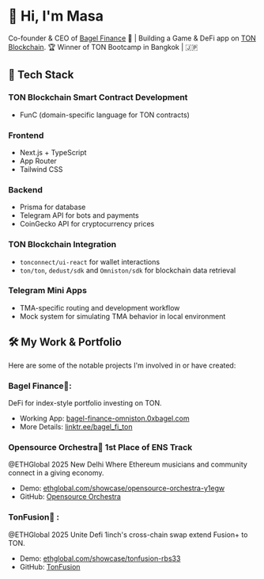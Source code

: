 # 👋 Hi, I'm Masa
Co-founder & CEO of [Bagel Finance](https://bagel-finance-omniston.0xbagel.com/) 🥯 | Building a Game & DeFi app on [TON Blockchain](https://ton.org).  🏆 Winner of TON Bootcamp in Bangkok | 🇯🇵

## 🚀 Tech Stack  
### TON Blockchain Smart Contract Development
- FunC (domain-specific language for TON contracts)

### Frontend
- Next.js + TypeScript
- App Router
- Tailwind CSS

### Backend
- Prisma for database
- Telegram API for bots and payments
- CoinGecko API for cryptocurrency prices

### TON Blockchain Integration
- `tonconnect/ui-react` for wallet interactions
- `ton/ton`, `dedust/sdk` and `Omniston/sdk` for blockchain data retrieval

### Telegram Mini Apps
- TMA-specific routing and development workflow
- Mock system for simulating TMA behavior in local environment

## 🛠️ My Work & Portfolio
Here are some of the notable projects I'm involved in or have created:
### **Bagel Finance🥯**: 
DeFi for index-style portfolio investing on TON.
- Working App: [bagel-finance-omniston.0xbagel.com](https://bagel-finance-omniston.0xbagel.com/)
- More Details: [linktr.ee/bagel_fi_ton](https://linktr.ee/bagel_fi_ton)

### **Opensource Orchestra🎵** 1st Place of ENS Track
@ETHGlobal 2025 New Delhi
Where Ethereum musicians and community connect in a giving economy. 
- Demo: [ethglobal.com/showcase/opensource-orchestra-y1egw](https://ethglobal.com/showcase/opensource-orchestra-y1egw)
- GitHub: [Opensource Orchestra](https://github.com/grmkris/opensource-orchestra)

### **TonFusion💎** : 
@ETHGlobal 2025 Unite Defi
1inch's cross-chain swap extend Fusion+ to TON.
- Demo: [ethglobal.com/showcase/tonfusion-rbs33](https://ethglobal.com/showcase/tonfusion-rbs33)
- GitHub: [TonFusion](https://github.com/Tanguyvans/TonFusion/tree/main/)
